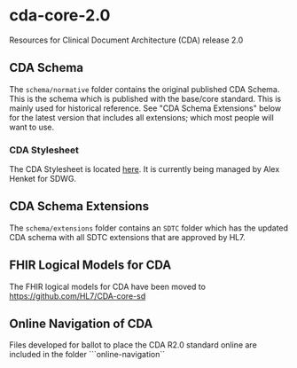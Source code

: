 # cda-core-2.0

Resources for Clinical Document Architecture (CDA) release 2.0

## CDA Schema

The `schema/normative` folder contains the original published CDA Schema. This is the schema which is published with the base/core standard. This is mainly used for historical reference. See "CDA Schema Extensions" below for the latest version that includes all extensions; which most people will want to use.

### CDA Stylesheet

The CDA Stylesheet is located [here](https://github.com/HL7/cda-core-xsl). It is currently being managed by Alex Henket for SDWG.

## CDA Schema Extensions

The `schema/extensions` folder contains an `SDTC` folder which has the updated CDA schema with all SDTC extensions that are approved by HL7.

## FHIR Logical Models for CDA

The FHIR logical models for CDA have been moved to https://github.com/HL7/CDA-core-sd

## Online Navigation of CDA

Files developed for ballot to place the CDA R2.0 standard online are included in the folder ```online-navigation``